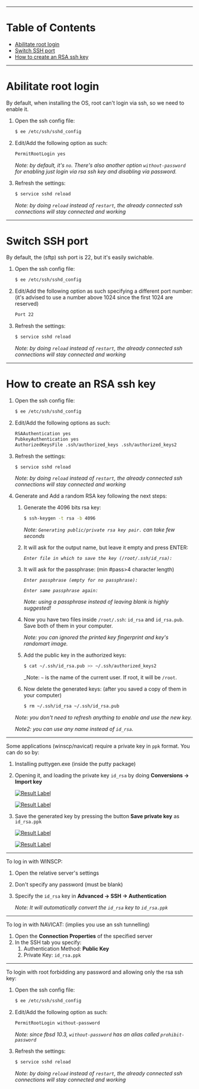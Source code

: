 
---
# Table of Contents
* [Abilitate root login](#abilitate-root-login)
* [Switch SSH port](#switch-ssh-port)
* [How to create an RSA ssh key](#how-to-create-an-rsa-ssh-key)

--------------------------------------------------------------------------------
# Abilitate root login
By default, when installing the OS, root can't login via ssh, so we need to enable it.

1. Open the ssh config file:

	```sh
	$ ee /etc/ssh/sshd_config
	```

2. Edit/Add the following option as such:

	```sh
	PermitRootLogin yes
	```

	_Note: by default, it's `no`. There's also another option `without-password` for enabling just login via rsa ssh key and disabling via password._

3. Refresh the settings:

	```sh
	$ service sshd reload
	```

	_Note: by doing `reload` instead of `restart`, the already connected ssh connections will stay connected and working_


--------------------------------------------------------------------------------
# Switch SSH port
By default, the (sftp) ssh port is 22, but it's easily swichable.

1. Open the ssh config file:

	```sh
	$ ee /etc/ssh/sshd_config
	```

2. Edit/Add the following option as such specifying a different port number: (it's advised to use a number above 1024 since the first 1024 are reserved)

	```sh
	Port 22
	```

3. Refresh the settings:

	```sh
	$ service sshd reload
	```

	_Note: by doing `reload` instead of `restart`, the already connected ssh connections will stay connected and working_


--------------------------------------------------------------------------------
# How to create an RSA ssh key

1. Open the ssh config file:

	```sh
	$ ee /etc/ssh/sshd_config
	```

2. Edit/Add the following options as such:

	```sh
	RSAAuthentication yes
	PubkeyAuthentication yes
	AuthorizedKeysFile .ssh/authorized_keys .ssh/authorized_keys2
	```

3. Refresh the settings:

	```sh
	$ service sshd reload
	```

	_Note: by doing `reload` instead of `restart`, the already connected ssh connections will stay connected and working_

4. Generate and Add a random RSA key following the next steps:

	1. Generate the 4096 bits rsa key:

		```sh
		$ ssh-keygen -t rsa -b 4096
		```
		_Note: `Generating public/private rsa key pair.` can take few seconds_

	2. It will ask for the output name, but leave it empty and press ENTER:

		_`Enter file in which to save the key (/root/.ssh/id_rsa):`_

	3. It will ask for the passphrase: (min #pass>4 character length)

		_`Enter passphrase (empty for no passphrase):`_

		_`Enter same passphrase again:`_

		_Note: using a passphrase instead of leaving blank is highly suggested!_

	4. Now you have two files inside `/root/.ssh`: `id_rsa` and `id_rsa.pub`. Save both of them in your computer.

		_Note: you can ignored the printed key fingerprint and key's randomart image._

	5. Add the public key in the authorized keys:

		```sh
		$ cat ~/.ssh/id_rsa.pub >> ~/.ssh/authorized_keys2
		```

		_Note: `~` is the name of the current user. If root, it will be `/root`.

	6. Now delete the generated keys: (after you saved a copy of them in your computer)

		```sh
		$ rm ~/.ssh/id_rsa ~/.ssh/id_rsa.pub
		```

	_Note: you don't need to refresh anything to enable and use the new key._

	_Note2: you can use any name instead of `id_rsa`._

---
Some applications (winscp/navicat) require a private key in `ppk` format. You can do so by:

1. Installing puttygen.exe (inside the putty package)
2. Opening it, and loading the private key `id_rsa` by doing **Conversions -> Import key**

	[![Result Label](http://i.imgur.com/hrftY9G.png)](http://i.imgur.com/hrftY9G.png)

	[![Result Label](http://i.imgur.com/C57tzS8.png)](http://i.imgur.com/C57tzS8.png)

3. Save the generated key by pressing the button **Save private key** as `id_rsa.ppk`

	[![Result Label](http://i.imgur.com/BBFRvM1.png)](http://i.imgur.com/BBFRvM1.png)

	[![Result Label](http://i.imgur.com/ei5Rfx3.png)](http://i.imgur.com/ei5Rfx3.png)

---
To log in with WINSCP:

1. Open the relative server's settings
2. Don't specify any password (must be blank)
3. Specify the `id_rsa` key in **Advanced -> SSH -> Authentication**

	_Note: It will automatically convert the `id_rsa` key to `id_rsa.ppk`_

---
To log in with NAVICAT: (implies you use an ssh tunnelling)

1. Open the **Connection Properties** of the specified server
2. In the SSH tab you specify:
	1. Authentication Method: **Public Key**
	2. Private Key: `id_rsa.ppk`

---
To login with root forbidding any password and allowing only the rsa ssh key:

1. Open the ssh config file:

	```sh
	$ ee /etc/ssh/sshd_config
	```

2. Edit/Add the following option as such:

	```sh
	PermitRootLogin without-password
	```

	_Note: since fbsd 10.3, `without-password` has an alias called `prohibit-password`_

3. Refresh the settings:

	```sh
	$ service sshd reload
	```

	_Note: by doing `reload` instead of `restart`, the already connected ssh connections will stay connected and working_
